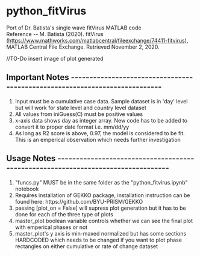# python_fitVirus
Port of Dr. Batista's single wave fitVirus MATLAB code 
<br/>Reference -- M. Batista (2020). fitVirus (https://www.mathworks.com/matlabcentral/fileexchange/74411-fitvirus), MATLAB Central File Exchange. Retrieved November 2, 2020.

//TO-Do insert image of plot generated

## Important Notes ---------------------------------------------------------------------------

<ol>
  <li>Input must be a cumulative case data. Sample dataset is in 'day' level but will work for state level and country level dataset</li>
  <li>All values from iniGuess(C) must be positive values</li>
  <li>x-axis data shows day as integer array. New code has to be added to convert it to proper date format i.e. mm/dd/yy</li>
  <li>As long as R2 score is above, 0.97, the model is considered to be fit. This is an emperical observation which needs further investigation</li>
</ol>

## Usage Notes ---------------------------------------------------------------------------------

<ol>
  <li>"funcs.py" MUST be in the same folder as the "python_fitvirus.ipynb" notebook</li>
  <li>Requires installation of GEKKO package, installation instruction can be found here: https://github.com/BYU-PRISM/GEKKO</li>
  <li>passing [plot_on = False] will supress plot generation but it has to be done for each of the three type of plots</li>
  <li>master_plot boolean variable controls whether we can see the final plot with emperical phases or not</li>
  <li>master_plot's y axis is min-maxed normalized but has some sections HARDCODED which needs to be changed if you want to plot phase rectangles on either cumulative or rate of change dataset</li>
</ol>

